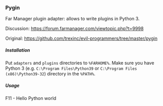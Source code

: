 ### Pygin

Far Manager plugin adapter: allows to write plugins in Python 3.

Discussion: https://forum.farmanager.com/viewtopic.php?t=9998

Original: https://github.com/trexinc/evil-programmers/tree/master/pygin

##### Installation

Put `adapters` and `plugins` directories to `%FARHOME%`.
Make sure you have Python 3 (e.g. `C:\Program Files\Python39` or `C:\Program Files (x86)\Python39-32`) directory in the `%PATH%`.

##### Usage

F11 - Hello Python world
